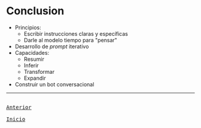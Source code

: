 # Conclusion

- Principios:
  - Escribir instrucciones claras y específicas
  - Darle al modelo tiempo para "pensar"
- Desarrollo de _prompt_ iterativo
- Capacidades:
  - Resumir
  - Inferir
  - Transformar
  - Expandir
- Construir un bot conversacional

---

[<kbd> <br> Anterior <br> </kbd>][Anterior]
[<kbd> <br> Inicio <br> </kbd>][Inicio]

[Anterior]: 08-chatbot.md
[Inicio]: README.md

